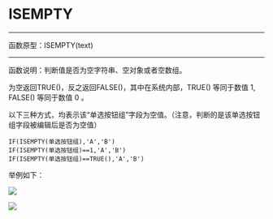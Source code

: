 # ISEMPTY
*****
函数原型：ISEMPTY(text)
*****
函数说明：判断值是否为空字符串、空对象或者空数组。

为空返回TRUE()，反之返回FALSE()，其中在系统内部，TRUE() 等同于数值 1, FALSE() 等同于数值 0 。

以下三种方式，均表示该“单选按钮组”字段为空值。（注意，判断的是该单选按钮组字段被编辑后是否为空值）
~~~
IF(ISEMPTY(单选按钮组),'A','B')
IF(ISEMPTY(单选按钮组)==1,'A','B')
IF(ISEMPTY(单选按钮组)==TRUE(),'A','B')
~~~

举例如下：

![](http://docfiles.baibaoyun.com/FmeP_eLwv-PE8QwQ6-TBtkeFpoF8)

![](http://docfiles.baibaoyun.com/FnatRRVeLfTcUiMPVXxqPXl2ohrc)

